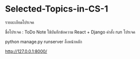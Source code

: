 # Selected-Topics-in-CS-1

รายละเอียดโปรเจค

ชื่อโปรเจค : ToDo Note
ใช้บันทึกข้อความ
React + Django
คำสั่ง run โปรเจค

python manage.py runserver
ลิ้งหน้าหลัก

http://127.0.0.1:8000/
